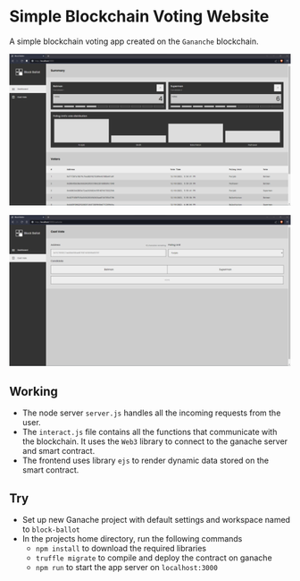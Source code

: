 # Simple Blockchain Voting Website

A simple blockchain voting app created on the `Gananche` blockchain.

![Dashboard](./public/images/dashboard.png)

![Castvote](./public/images/castvote.png)

## Working

- The node server `server.js` handles all the incoming requests from the user.
- The `interact.js` file contains all the functions that communicate with the blockchain. It uses the `Web3`
library to connect to the ganache server and smart contract.
- The frontend uses library `ejs` to render dynamic data stored on the smart contract.

## Try

- Set up new Ganache project with default settings and workspace named to `block-ballot`
- In the projects home directory, run the following commands
    - `npm install` to download the required libraries 
    - `truffle migrate` to compile and deploy the contract on ganache
    - `npm run` to start the app server on `localhost:3000`